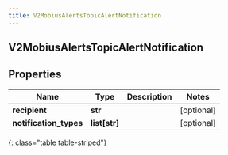 ```yaml
---
title: V2MobiusAlertsTopicAlertNotification
---
```

## V2MobiusAlertsTopicAlertNotification

## Properties

|Name | Type | Description | Notes|
|------------ | ------------- | ------------- | -------------|
| **recipient** | **str** |  | [optional] |
| **notification_types** | **list[str]** |  | [optional] |
{: class="table table-striped"}


